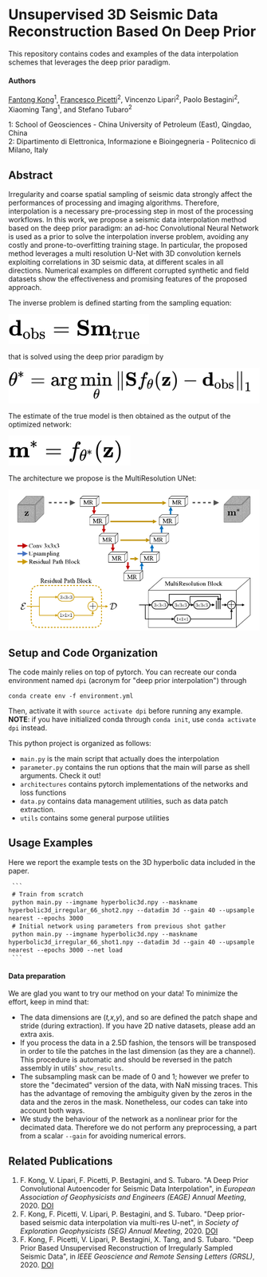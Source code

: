 # Unsupervised 3D Seismic Data Reconstruction Based On Deep Prior

This repository contains codes and examples of the data interpolation schemes that leverages the deep prior paradigm.

#### Authors
[Fantong Kong](mailto:kft_upc@hotmail.com)<sup>1</sup>,
[Francesco Picetti](mailto:francesco.picetti@polimi.it)<sup>2</sup>,
Vincenzo Lipari<sup>2</sup>, Paolo Bestagini<sup>2</sup>,
Xiaoming Tang<sup>1</sup>, and Stefano Tubaro<sup>2</sup>

1: School of Geosciences - China University of Petroleum (East), Qingdao, China<br>
2: Dipartimento di Elettronica, Informazione e Bioingegneria - Politecnico di Milano, Italy

## Abstract
Irregularity and coarse spatial sampling of seismic data strongly affect the performances
of processing and imaging algorithms. Therefore, interpolation is a necessary pre-processing
step in most of the processing workflows. In this work, we propose a seismic data interpolation
method based on the deep prior paradigm: an ad-hoc Convolutional Neural Network is used as
a prior to solve the interpolation inverse problem, avoiding any costly and prone-to-overfitting training stage.
In particular, the proposed method leverages a multi resolution U-Net with 3D convolution
kernels exploiting correlations in 3D seismic data, at different scales in all directions.
Numerical examples on different corrupted synthetic and field datasets show the effectiveness
and promising features of the proposed approach.

The inverse problem is defined starting from the sampling equation:

![Sampling Equation](readme_img/sampling_equation.png)

that is solved using the deep prior paradigm by

![Deep Inverse Problem](readme_img/problem_prior.png)

The estimate of the true model is then obtained as the output of the optimized network:

![Output](readme_img/output.png)

The architecture we propose is the MultiResolution UNet:

![MultiRes UNet](./readme_img/multires.png)

## Setup and Code Organization
The code mainly relies on top of pytorch. You can recreate our conda environment named `dpi`
(acronym for "deep prior interpolation") through
```
conda create env -f environment.yml
``` 
Then, activate it with `source activate dpi` before running any example.<br>
**NOTE**: if you have initialized conda through `conda init`, use `conda activate dpi` instead.

This python project is organized as follows:
 - `main.py` is the main script that actually does the interpolation
 - `parameter.py` contains the run options that the main will parse as shell arguments. Check it out!
 - `architectures` contains pytorch implementations of the networks and loss functions
 - `data.py` contains data management utilities, such as data patch extraction.
 - `utils` contains some general purpose utilities

## Usage Examples
Here we report the example tests on the 3D hyperbolic data included in the paper.

     ```
     # Train from scratch
     python main.py --imgname hyperbolic3d.npy --maskname hyperbolic3d_irregular_66_shot2.npy --datadim 3d --gain 40 --upsample nearest --epochs 3000
     # Initial network using parameters from previous shot gather
     python main.py --imgname hyperbolic3d.npy --maskname hyperbolic3d_irregular_66_shot1.npy --datadim 3d --gain 40 --upsample nearest --epochs 3000 --net load 
     ```
    
#### Data preparation
We are glad you want to try our method on your data! To minimize the effort, keep in mind that:
 - The data dimensions are (*t,x,y*), and so are defined the patch shape and stride (during extraction).
 If you have 2D native datasets, please add an extra axis.
 - If you process the data in a 2.5D fashion, the tensors will be transposed in order to 
 tile the patches in the last dimension (as they are a channel).
 This procedure is automatic and should be reversed in the patch assembly in utils' `show_results`.
 - The subsampling mask can be made of 0 and 1; however we prefer to store the "decimated" version of the data, with NaN missing traces.
 This has the advantage of removing the ambiguity given by the zeros in the data and the zeros in the mask. 
 Nonetheless, our codes can take into account both ways.
 - We study the behaviour of the network as a nonlinear prior for the decimated data.
 Therefore we do not perform any preprocessing, a part from a scalar `--gain` for avoiding numerical errors.  

## Related Publications
 1. F. Kong, V. Lipari, F. Picetti, P. Bestagini, and S. Tubaro.
 "A Deep Prior Convolutional Autoencoder for Seismic Data Interpolation",
 in *European Association of Geophysicists and Engineers (EAGE) Annual Meeting*, 2020.
 [DOI](https://doi.org/10.3997/2214-4609.202011461)
 2. F. Kong, F. Picetti, V. Lipari, P. Bestagini, and S. Tubaro.
 "Deep prior-based seismic data interpolation via multi-res U-net",
 in *Society of Exploration Geophysicists (SEG) Annual Meeting*, 2020.
 [DOI](https://doi.org/10.1190/segam2020-3426173.1)
 3. F. Kong, F. Picetti, V. Lipari, P. Bestagini, X. Tang, and S. Tubaro.
 "Deep Prior Based Unsupervised Reconstruction of Irregularly Sampled Seismic Data",
 in *IEEE Geoscience and Remote Sensing Letters (GRSL)*, 2020.
 [DOI](https://doi.org/10.1109/LGRS.2020.3044455)
